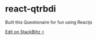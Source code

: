 # react-qtrbdi

Built this Questionaire for fun using Reactjs

[Edit on StackBlitz ⚡️](https://stackblitz.com/edit/react-qtrbdi)
